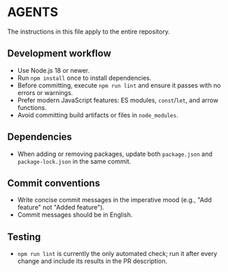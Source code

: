 # AGENTS

The instructions in this file apply to the entire repository.

## Development workflow
- Use Node.js 18 or newer.
- Run `npm install` once to install dependencies.
- Before committing, execute `npm run lint` and ensure it passes with no errors or warnings.
- Prefer modern JavaScript features: ES modules, `const`/`let`, and arrow functions.
- Avoid committing build artifacts or files in `node_modules`.

## Dependencies
- When adding or removing packages, update both `package.json` and `package-lock.json` in the same commit.

## Commit conventions
- Write concise commit messages in the imperative mood (e.g., "Add feature" not "Added feature").
- Commit messages should be in English.

## Testing
- `npm run lint` is currently the only automated check; run it after every change and include its results in the PR description.
